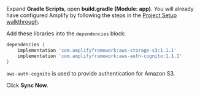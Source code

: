 Expand **Gradle Scripts**, open **build.gradle (Module: app)**. You will already have configured Amplify by following the steps in the [Project Setup walkthrough](~/lib/project-setup/create-application.md).

Add these libraries into the `dependencies` block:
```groovy
dependencies {
    implementation 'com.amplifyframework:aws-storage-s3:1.1.1'
    implementation 'com.amplifyframework:aws-auth-cognito:1.1.1'
}
```

`aws-auth-cognito` is used to provide authentication for Amazon S3.

Click **Sync Now**.
